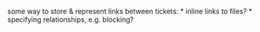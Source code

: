 some way to store & represent links between tickets:
    * inline links to files?
    * specifying relationships, e.g. blocking?
